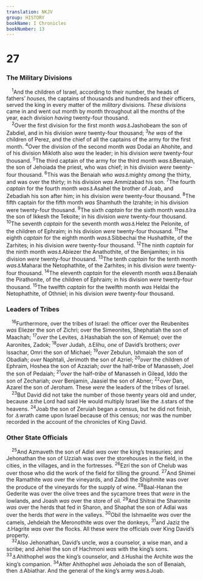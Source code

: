 ```yaml
---
translation: NKJV
group: HISTORY
bookName: I Chronicles 
bookNumber: 13
---
```


<div class="title"><h1>27</h1><h3>The Military Divisions</h3></div>
<span class="verse 1su_27_1"> <sup>1</sup>And the children of Israel, according to their number, the heads of fathers’ <i>houses,</i> the captains of thousands and hundreds and their officers, served the king in every matter of the <i>military</i> divisions. <i>These</i> <i>divisions</i> came in and went out month by month throughout all the months of the year, each division <i>having</i> twenty-four thousand.<br/></span>
<span class="verse 1su_27_2"> <sup>2</sup>Over the first division for the first month <i>was</i><a data-toggle="tooltip" data-placement="bottom" title="1 Chr. 11:11">⚓</a>Jashobeam the son of Zabdiel, and in his division <i>were</i> twenty-four thousand; </span>
<span class="verse 1su_27_3"><sup>3</sup><i>he</i> <i>was</i> of the children of Perez, and the chief of all the captains of the army for the first month. </span>
<span class="verse 1su_27_4"><sup>4</sup>Over the division of the second month <i>was</i> Dodai an Ahohite, and of his division Mikloth also <i>was</i> the leader; in his division <i>were</i> twenty-four thousand. </span>
<span class="verse 1su_27_5"><sup>5</sup>The third captain of the army for the third month <i>was</i><a data-toggle="tooltip" data-placement="bottom" title="1 Chr. 18:17">⚓</a>Benaiah, the son of Jehoiada the priest, who was chief; in his division <i>were</i> twenty-four thousand. </span>
<span class="verse 1su_27_6"><sup>6</sup>This was the Benaiah <i>who</i> <i>was</i><a data-toggle="tooltip" data-placement="bottom" title="2 Sam. 23:20–23">⚓</a>mighty <i>among</i> the thirty, and was over the thirty; in his division <i>was</i> Ammizabad his son. </span>
<span class="verse 1su_27_7"><sup>7</sup>The fourth <i>captain</i> for the fourth month <i>was</i><a data-toggle="tooltip" data-placement="bottom" title="2 Sam. 23:24; 1 Chr. 11:26">⚓</a>Asahel the brother of Joab, and Zebadiah his son after him; in his division <i>were</i> twenty-four thousand. </span>
<span class="verse 1su_27_8"><sup>8</sup>The fifth captain for the fifth month <i>was</i> Shamhuth the Izrahite; in his division were twenty-four thousand. </span>
<span class="verse 1su_27_9"><sup>9</sup>The sixth <i>captain</i> for the sixth month <i>was</i><a data-toggle="tooltip" data-placement="bottom" title="1 Chr. 11:28">⚓</a>Ira the son of Ikkesh the Tekoite; in his division <i>were</i> twenty-four thousand. </span>
<span class="verse 1su_27_10"><sup>10</sup>The seventh <i>captain</i> for the seventh month <i>was</i><a data-toggle="tooltip" data-placement="bottom" title="1 Chr. 11:27">⚓</a>Helez the Pelonite, of the children of Ephraim; in his division <i>were</i> twenty-four thousand. </span>
<span class="verse 1su_27_11"><sup>11</sup>The eighth <i>captain</i> for the eighth month <i>was</i><a data-toggle="tooltip" data-placement="bottom" title="2 Sam. 21:18; 1 Chr. 11:29; 20:4">⚓</a>Sibbechai the Hushathite, of the Zarhites; in his division <i>were</i> twenty-four thousand. </span>
<span class="verse 1su_27_12"><sup>12</sup>The ninth <i>captain</i> for the ninth month <i>was</i><a data-toggle="tooltip" data-placement="bottom" title="1 Chr. 11:28">⚓</a>Abiezer the Anathothite, of the Benjamites; in his division <i>were</i> twenty-four thousand. </span>
<span class="verse 1su_27_13"><sup>13</sup>The tenth <i>captain</i> for the tenth month <i>was</i><a data-toggle="tooltip" data-placement="bottom" title="2 Sam. 23:28; 1 Chr. 11:30">⚓</a>Maharai the Netophathite, of the Zarhites; in his division <i>were</i> twenty-four thousand. </span>
<span class="verse 1su_27_14"><sup>14</sup>The eleventh <i>captain</i> for the eleventh month <i>was</i><a data-toggle="tooltip" data-placement="bottom" title="1 Chr. 11:31">⚓</a>Benaiah the Pirathonite, of the children of Ephraim; in his division <i>were</i> twenty-four thousand. </span>
<span class="verse 1su_27_15"><sup>15</sup>The twelfth <i>captain</i> for the twelfth month <i>was</i> Heldai the Netophathite, of Othniel; in his division <i>were</i> twenty-four thousand.<br/></span>
<div class="title"><h3>Leaders of Tribes</h3></div>
<span class="verse 1su_27_16"> <sup>16</sup>Furthermore, over the tribes of Israel: the officer over the Reubenites <i>was</i> Eliezer the son of Zichri; over the Simeonites, Shephatiah the son of Maachah; </span>
<span class="verse 1su_27_17"><sup>17</sup><i>over</i> the Levites, <a data-toggle="tooltip" data-placement="bottom" title="1 Chr. 26:30">⚓</a>Hashabiah the son of Kemuel; over the Aaronites, Zadok; </span>
<span class="verse 1su_27_18"><sup>18</sup><i>over</i> Judah, <a data-toggle="tooltip" data-placement="bottom" title="1 Sam. 16:6">⚓</a>Elihu, <i>one</i> of David’s brothers; <i>over</i> Issachar, Omri the son of Michael; </span>
<span class="verse 1su_27_19"><sup>19</sup><i>over</i> Zebulun, Ishmaiah the son of Obadiah; <i>over</i> Naphtali, Jerimoth the son of Azriel; </span>
<span class="verse 1su_27_20"><sup>20</sup><i>over</i> the children of Ephraim, Hoshea the son of Azaziah; <i>over</i> the half-tribe of Manasseh, Joel the son of Pedaiah; </span>
<span class="verse 1su_27_21"><sup>21</sup><i>over</i> the half–<i>tribe</i> of Manasseh in Gilead, Iddo the son of Zechariah; <i>over</i> Benjamin, Jaasiel the son of Abner; </span>
<span class="verse 1su_27_22"><sup>22</sup><i>over</i> Dan, Azarel the son of Jeroham. These <i>were</i> the leaders of the tribes of Israel.<br/></span>
<span class="verse 1su_27_23"> <sup>23</sup>But David did not take the number of those twenty years old and under, because <a data-toggle="tooltip" data-placement="bottom" title="(Deut. 6:3)">⚓</a>the Lord had said He would multiply Israel like the <a data-toggle="tooltip" data-placement="bottom" title="Gen. 15:5; 22:17; 26:4; Ex. 32:13; Deut. 1:10">⚓</a>stars of the heavens. </span>
<span class="verse 1su_27_24"><sup>24</sup>Joab the son of Zeruiah began a census, but he did not finish, for <a data-toggle="tooltip" data-placement="bottom" title="2 Sam. 24:12–15; 1 Chr. 21:1–7">⚓</a>wrath came upon Israel because of this census; nor was the number recorded in the account of the chronicles of King David.<br/></span>
<div class="title"><h3>Other State Officials</h3></div>
<span class="verse 1su_27_25"> <sup>25</sup>And Azmaveth the son of Adiel <i>was</i> over the king’s treasuries; and Jehonathan the son of Uzziah was over the storehouses in the field, in the cities, in the villages, and in the fortresses. </span>
<span class="verse 1su_27_26"><sup>26</sup>Ezri the son of Chelub was over those who did the work of the field for tilling the ground. </span>
<span class="verse 1su_27_27"><sup>27</sup>And Shimei the Ramathite <i>was</i> over the vineyards, and Zabdi the Shiphmite was over the produce of the vineyards for the supply of wine. </span>
<span class="verse 1su_27_28"><sup>28</sup>Baal-Hanan the Gederite was over the olive trees and the sycamore trees that <i>were</i> in the lowlands, and Joash <i>was</i> over the store of oil. </span>
<span class="verse 1su_27_29"><sup>29</sup>And Shitrai the Sharonite <i>was</i> over the herds that fed in Sharon, and Shaphat the son of Adlai was over the herds <i>that</i> <i>were</i> in the valleys. </span>
<span class="verse 1su_27_30"><sup>30</sup>Obil the Ishmaelite <i>was</i> over the camels, Jehdeiah the Meronothite <i>was</i> over the donkeys, </span>
<span class="verse 1su_27_31"><sup>31</sup>and Jaziz the <a data-toggle="tooltip" data-placement="bottom" title="1 Chr. 5:10">⚓</a>Hagrite <i>was</i> over the flocks. All these <i>were</i> the officials over King David’s property.<br/></span>
<span class="verse 1su_27_32"> <sup>32</sup>Also Jehonathan, David’s uncle, <i>was</i> a counselor, a wise man, and a scribe; and Jehiel the son of Hachmoni <i>was</i> with the king’s sons. </span>
<span class="verse 1su_27_33"><sup>33</sup><a data-toggle="tooltip" data-placement="bottom" title="2 Sam. 15:12">⚓</a>Ahithophel <i>was</i> the king’s counselor, and <a data-toggle="tooltip" data-placement="bottom" title="2 Sam. 15:32–37">⚓</a>Hushai the Archite <i>was</i> the king’s companion. </span>
<span class="verse 1su_27_34"><sup>34</sup>After Ahithophel <i>was</i> Jehoiada the son of Benaiah, then <a data-toggle="tooltip" data-placement="bottom" title="1 Kin. 1:7">⚓</a>Abiathar. And the general of the king’s army <i>was</i><a data-toggle="tooltip" data-placement="bottom" title="1 Chr. 11:6">⚓</a>Joab.<br/></span>

